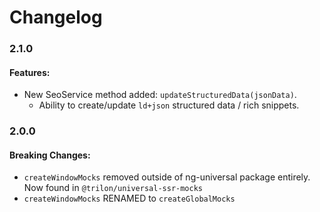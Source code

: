 # Changelog

### 2.1.0

#### Features:

- New SeoService method added: `updateStructuredData(jsonData)`.
  - Ability to create/update `ld+json` structured data / rich snippets.

### 2.0.0

#### Breaking Changes:

- `createWindowMocks` removed outside of ng-universal package entirely. Now found in `@trilon/universal-ssr-mocks`
- `createWindowMocks` RENAMED to `createGlobalMocks`
